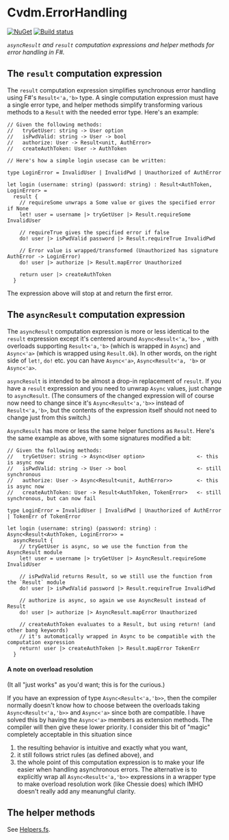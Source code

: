 Cvdm.ErrorHandling
===

[![NuGet](https://img.shields.io/nuget/dt/Cvdm.ErrorHandling.svg?style=flat)](https://www.nuget.org/packages/Cvdm.ErrorHandling/) [![Build status](https://ci.appveyor.com/api/projects/status/r4pe0qp93fnjenoc/branch/master?svg=true)](https://ci.appveyor.com/project/cmeeren/cvdm-errorhandling/branch/master)

*`asyncResult` and `result` computation expressions and helper methods for error handling in F#.*



The `result` computation expression
---

The `result` computation expression simplifies synchronous error handling using F#'s `Result<'a,'b>` type. A single computation expression must have a single error type, and helper methods simplify transforming various methods to a `Result` with the needed error type. Here's an example:

```F#
// Given the following methods:
//   tryGetUser: string -> User option
//   isPwdValid: string -> User -> bool
//   authorize: User -> Result<unit, AuthError>
//   createAuthToken: User -> AuthToken

// Here's how a simple login usecase can be written:

type LoginError = InvalidUser | InvalidPwd | Unauthorized of AuthError

let login (username: string) (password: string) : Result<AuthToken, LoginError> =
  result {
    // requireSome unwraps a Some value or gives the specified error if None
    let! user = username |> tryGetUser |> Result.requireSome InvalidUser
    
    // requireTrue gives the specified error if false
    do! user |> isPwdValid password |> Result.requireTrue InvalidPwd
    
    // Error value is wrapped/transformed (Unauthorized has signature AuthError -> LoginError)
    do! user |> authorize |> Result.mapError Unauthorized

    return user |> createAuthToken
  }
```

The expression above will stop at and return the first error.



The `asyncResult` computation expression
---

The `asyncResult` computation expression is more or less identical to the `result` expression except it's centered around `Async<Result<'a,'b>> `, with overloads supporting `Result<'a,'b>` (which is wrapped in `Async`) and `Async<'a>` (which is wrapped using `Result.Ok`). In other words, on the right side of `let!`, `do!` etc. you can have `Async<'a>`, `Async<Result<'a, 'b>` or `Async<'a>`.

`asyncResult` is intended to be almost a drop-in replacement of `result`. If you have a `result` expression and you need to unwrap `Async` values, just change to `asyncResult`. (The consumers of the changed expression will of course now need to change since it's `Async<Result<'a,'b>>` instead of `Result<'a,'b>`, but the contents of the expression itself should not need to change just from this switch.)

`AsyncResult` has more or less the same helper functions as `Result`. Here's the same example as above, with some signatures modified a bit:

```F#
// Given the following methods:
//   tryGetUser: string -> Async<User option>                 <- this is async now
//   isPwdValid: string -> User -> bool                       <- still synchronous
//   authorize: User -> Async<Result<unit, AuthError>>        <- this is async now
//   createAuthToken: User -> Result<AuthToken, TokenError>   <- still synchronous, but can now fail

type LoginError = InvalidUser | InvalidPwd | Unauthorized of AuthError | TokenErr of TokenError

let login (username: string) (password: string) : Async<Result<AuthToken, LoginError>> =
  asyncResult {
    // tryGetUser is async, so we use the function from the AsyncResult module
    let! user = username |> tryGetUser |> AsyncResult.requireSome InvalidUser

    // isPwdValid returns Result, so we still use the function from the `Result` module
    do! user |> isPwdValid password |> Result.requireTrue InvalidPwd

    // authorize is async, so again we use AsyncResult instead of Result
    do! user |> authorize |> AsyncResult.mapError Unauthorized

    // createAuthToken evaluates to a Result, but using return! (and other bang keywords)
    // it's automatically wrapped in Async to be compatible with the computation expression
    return! user |> createAuthToken |> Result.mapError TokenErr
  }
```

#### A note on overload resolution

(It all "just works" as you'd want; this is for the curious.)

If you have an expression of type `Async<Result<'a,'b>>`, then the compiler normally doesn't know how to choose between the overloads taking `Async<Result<'a,'b>>` and `Async<'a>` since both are compatible. I have solved this by having the `Async<'a>` members as extension methods. The compiler will then give these lower priority. I consider this bit of "magic" completely acceptable in this situation since

1. the resulting behavior is intuitive and exactly what you want,
2. it still follows strict rules (as defined above), and
3. the whole point of this computation expression is to make your life easier when handling asynchronous errors. The alternative is to explicitly wrap all `Async<Result<'a,'b>>` expressions in a wrapper type to make overload resolution work (like Chessie does) which IMHO doesn't really add any meanungful clarity.

The helper methods
---

See [Helpers.fs](https://github.com/cmeeren/Cvdm.ErrorHandling/blob/master/Cvdm.ErrorHandling/Helpers.fs).